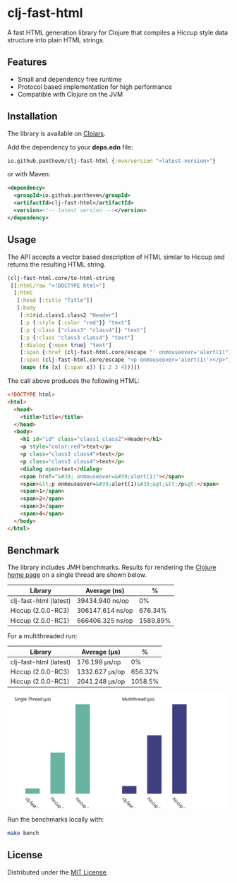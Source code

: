 # clj-fast-html

A fast HTML generation library for Clojure that compiles a Hiccup style data structure into plain HTML strings.

## Features

- Small and dependency free runtime
- Protocol based implementation for high performance
- Compatible with Clojure on the JVM

## Installation

The library is available on [Clojars](https://clojars.org/io.github.panthevm/clj-fast-html).

Add the dependency to your **deps.edn** file:

```clojure
io.github.panthevm/clj-fast-html {:mvn/version "<latest-version>"}
```

or with Maven:

```xml
<dependency>
  <groupId>io.github.panthevm</groupId>
  <artifactId>clj-fast-html</artifactId>
  <version><!-- latest version --></version>
</dependency>
```

## Usage

The API accepts a vector based description of HTML similar to Hiccup and returns the resulting HTML string.

```clj
(clj-fast-html.core/to-html-string
 [[:html/raw "<!DOCTYPE html>"]
  [:html
   [:head [:title "Title"]]
   [:body
    [:h1#id.class1.class2 "Header"]
    [:p {:style {:color "red"}} "text"]
    [:p {:class ["class3" "class4"]} "text"]
    [:p {:class "class3 class4"} "text"]
    [:dialog {:open true} "text"]
    [:span {:href (clj-fast-html.core/escape "' onmouseover='alert(1)")}]
    [:span (clj-fast-html.core/escape "<p onmouseover='alert(1)'></p>")]
    (mapv (fn [x] [:span x]) [1 2 3 4])]])
```

The call above produces the following HTML:

```html
<!DOCTYPE html>
<html>
  <head>
    <title>Title</title>
  </head>
  <body>
    <h1 id="id" class="class1 class2">Header</h1>
    <p style="color:red">text</p>
    <p class="class3 class4">text</p>
    <p class="class3 class4">text</p>
    <dialog open>text</dialog>
    <span href="&#39; onmouseover=&#39;alert(1)"></span>
    <span>&lt;p onmouseover=&#39;alert(1)&#39;&gt;&lt;/p&gt;</span>
    <span>1</span>
    <span>2</span>
    <span>3</span>
    <span>4</span>
  </body>
</html>
```

## Benchmark

The library includes JMH benchmarks. Results for rendering the [Clojure home page](https://clojure.org/) on a single thread are shown below.

| Library                | Average (ns)     | %        |
|------------------------|------------------|----------|
| clj-fast-html (latest) | 39434.940 ns/op  | 0%       |
| Hiccup (2.0.0-RC3)     | 306147.614 ns/op | 676.34%  |
| Hiccup (2.0.0-RC1)     | 666406.325 ns/op | 1589.89% |

For a multithreaded run:

| Library                | Average (μs)     | %        |
|------------------------|------------------|----------|
| clj-fast-html (latest) | 176.198   μs/op  | 0%       |
| Hiccup (2.0.0-RC3)     | 1332.627  μs/op  | 656.32%  |
| Hiccup (2.0.0-RC1)     | 2041.248  μs/op  | 1058.5%  |

![Benchmark Graph](images/benchmark_graph.svg)

Run the benchmarks locally with:

```bash
make bench
```

## License

Distributed under the [MIT License](https://mit-license.org/).
